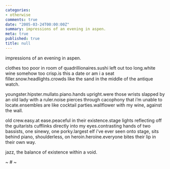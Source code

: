 ```yaml
---
categories:
- otherwise
comments: true
date: "2005-03-24T00:00:00Z"
summary: impressions of an evening in aspen.
meta: true
published: true
title: null
---
```


impressions of an evening in aspen.

clothes too poor in room of quadrillionaires.sushi left out too long.white wine somehow too crisp.is this a date or am i a seat filler.snow.headlights.crowds like the sand in the middle of the antique watch.

youngster.hipster.mullato.piano.hands upright.were those wrists slapped by an old lady with a ruler.noise pierces through cacophony that i’m unable to locate.ensembles are like cocktail parties.wallflower with my wine, against the wall.

old crew.easy.at ease.peaceful in their existence.stage lights reflecting off the guitarists cufflinks directly into my eyes.contrasting hands of two bassists, one sinewy, one porky.largest elf i’ve ever seen onto stage, sits behind piano, shoulderless, on heroin.heroine.everyone bites their lip in their own way.

jazz, the balance of existence within a void.

~ # ~